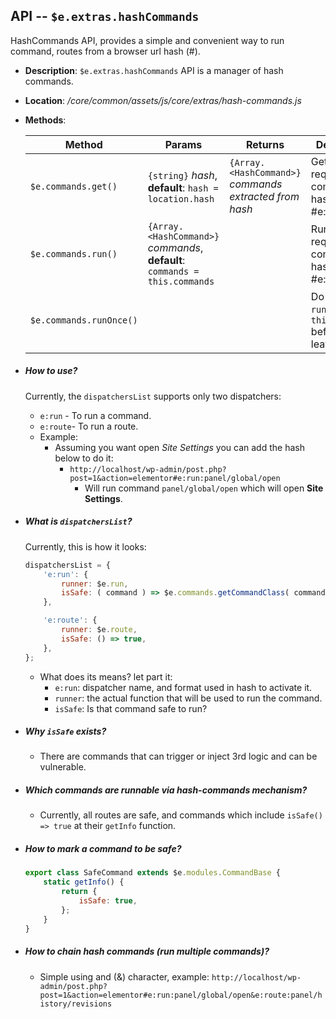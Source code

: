 ## API --  `$e.extras.hashCommands`
HashCommands API, provides a simple and convenient way to run command, routes from a browser url hash (#).

*  **Description**: `$e.extras.hashCommands` API is a manager of hash commands.

*  **Location**: */core/common/assets/js/core/extras/hash-commands.js*

*  **Methods**:

    | Method                               | Params                                                                                | Returns                                                | Description                                                                         |
    |--------------------------------------|---------------------------------------------------------------------------------------|--------------------------------------------------------|-------------------------------------------------------------------------------------|
    | `$e.commands.get()`                  | `{string}` *hash*, __default__: `hash = location.hash`                                | `{Array.<HashCommand>}` *commands extracted from hash* | Get API requests that comes from hash ( eg #e:run ).
    | `$e.commands.run()`                  | `{Array.<HashCommand>}` *commands*, __default__: `commands = this.commands`           |                                                        | Run API requests that comes from hash ( eg #e:run ).
    | `$e.commands.runOnce()`              |                                                                                       |                                                        | Do same as `run` but clear `this.commands` before leaving.
    
 
* ##### How to use?
    Currently, the `dispatchersList` supports only two dispatchers:
    * `e:run` - To run a command.
    * `e:route`- To run a route.
    * Example:
        * Assuming you want open _Site Settings_ you can add the hash below to do it:
            * `http://localhost/wp-admin/post.php?post=1&action=elementor#e:run:panel/global/open`
                * Will run command `panel/global/open` which will open __Site Settings__.

* ##### What is `dispatchersList`?
    Currently, this is how it looks:
    ```javascript
    dispatchersList = {
        'e:run': {
            runner: $e.run,
            isSafe: ( command ) => $e.commands.getCommandClass( command )?.getInfo().isSafe,
        },

        'e:route': {
            runner: $e.route,
            isSafe: () => true,
        },
    };
    ```
  * What does its means? let part it:
    * `e:run`: dispatcher name, and format used in hash to activate it.
    * `runner`: the actual function that will be used to run the command.
    * `isSafe`: Is that command safe to run?

* ##### Why `isSafe` exists?
    * There are commands that can trigger or inject 3rd logic and can be vulnerable.

* ##### Which commands are runnable via hash-commands mechanism?
    * Currently, all routes are safe, and commands which include `isSafe() => true`  at their `getInfo` function.
* ##### How to mark a command to be safe?
    ```javascript
    export class SafeCommand extends $e.modules.CommandBase {
        static getInfo() {
            return {
                isSafe: true,
            };
        }
    }
    ```
* ##### How to chain hash commands (run multiple commands)?  
    * Simple using and (&) character, example:
    `http://localhost/wp-admin/post.php?post=1&action=elementor#e:run:panel/global/open&e:route:panel/history/revisions`
